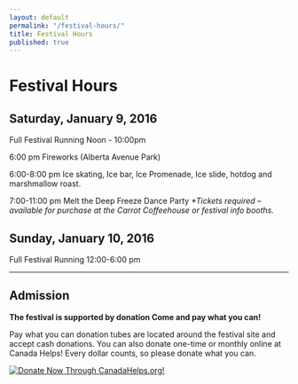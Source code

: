 ```yaml
---
layout: default
permalink: "/festival-hours/"
title: Festival Hours
published: true
---
```




# Festival Hours

## Saturday, January 9, 2016

Full Festival Running Noon - 10:00pm

6:00 pm Fireworks (Alberta Avenue Park)

6:00-8:00 pm Ice skating, Ice bar, Ice Promenade, Ice slide, hotdog and marshmallow roast.

7:00-11:00 pm Melt the Deep Freeze Dance Party _*Tickets required – available for purchase at the Carrot Coffeehouse or festival info booths._

## Sunday, January 10, 2016

Full Festival Running 12:00-6:00 pm

<hr>

## Admission

**The festival is supported by donation Come and pay what you can!**

Pay what you can donation tubes are located around the festival site and accept cash donations. You can also donate one-time or monthly online at Canada Helps! Every dollar counts, so please donate what you can.

<A HREF="https://www.canadahelps.org/CharityProfilePage.aspx?CharityID=d109438"><IMG SRC="//www.canadahelps.org/image/DonateNowLink/en/Donate2.png" BORDER="0" ALT="Donate Now Through CanadaHelps.org!"/></A>

